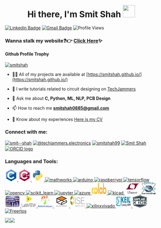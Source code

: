 <h1 align="center">Hi there, I'm Smit Shah <img src="https://raw.githubusercontent.com/iampavangandhi/iampavangandhi/master/gifs/Hi.gif" width="40px" height="40px"></h1>

[![Linkedin Badge](https://img.shields.io/badge/-smit--shah-blue?style=flat-square&logo=Linkedin&logoColor=white&link=https://www.linkedin.com/in/smit--shah/)](https://www.linkedin.com/in/smit--shah/)
[![Gmail Badge](https://img.shields.io/badge/-smitshah0885@gmail.com-c14438?style=flat-square&logo=Gmail&logoColor=white&link=mailto:smitshah0885@gmail.com)](mailto:smitshah0885@gmail.com) 
![Profile Views](https://komarev.com/ghpvc/?username=smitshah)

### Wanna stalk my website:question::point_right: [Click Here](https://smitshah.github.io/):sparkles:

#### Github Profile Trophy
<p> <a href="https://github.com/ryo-ma/github-profile-trophy"><img src="https://github-profile-trophy.vercel.app/?username=smitshah" alt="smitshah" /></a> </p>

- 👨‍💻 All of my projects are available at [https://smitshah.github.io/](https://smitshah.github.io/)

- 📝 I write tutorials related to circuit designing on [TechJammers](https://medium.com/@techjammers.electronics)

- 💬 Ask me about **C, Python, ML, NLP, PCB Design**

- 📫 How to reach me **smitshah0885@gmail.com**

- 📄 Know about my experiences [Here is my CV](https://drive.google.com/file/d/1ZHah5502WcwJSVkgo3zLcilYVU9kfzpg/view?usp=sharing)

<h3 align="left">Connect with me:</h3>
<p align="left">
<a href="https://www.linkedin.com/in/smit--shah" target="_blank"><img align="center" src="https://cdn.jsdelivr.net/npm/simple-icons@3.0.1/icons/linkedin.svg" alt="smit--shah" height="30" width="40" /></a>
<a href="https://medium.com/@techjammers.electronics" target="_blank"><img align="center" src="https://cdn.jsdelivr.net/npm/simple-icons@3.0.1/icons/medium.svg" alt="@techjammers.electronics" height="30" width="40" /></a>
<a href="https://stackoverflow.com/users/10215085/smitshah99" target="_blank"><img align="center" src="https://cdn.jsdelivr.net/npm/simple-icons@3.0.1/icons/stackoverflow.svg" alt="smitshah99" height="30" width="40" /></a>
<a href="https://www.youtube.com/channel/UCKlMqqP_xQ_vNGD4spAlPgw" target="_blank"><img align="center" src="https://cdn.jsdelivr.net/npm/simple-icons@3.0.1/icons/youtube.svg" alt="Smit Shah" height="30" width="40" /></a>
<a href="https://orcid.org/0000-0001-8833-1506"><img align="center" alt="ORCID logo" src="https://info.orcid.org/wp-content/uploads/2019/11/orcid_32x32.png" width="25" height="25" /></a>
</p>


<h3 align="left">Languages and Tools:</h3>
<p align="left"> 
<a href="https://www.cprogramming.com/" target="_blank"> <img src="https://raw.githubusercontent.com/devicons/devicon/master/icons/c/c-original.svg" alt="c" width="40" height="40"/> </a> 
<a href="https://www.w3schools.com/cpp/" target="_blank"> <img src="https://raw.githubusercontent.com/devicons/devicon/master/icons/cplusplus/cplusplus-original.svg" alt="c++" width="40" height="40"/> </a> 
<a href="https://www.python.org" target="_blank"> <img src="https://raw.githubusercontent.com/devicons/devicon/master/icons/python/python-original.svg" alt="python" width="40" height="40"/> </a> 
<a href="https://www.mathworks.com/" target="_blank"> <img src="https://upload.wikimedia.org/wikipedia/commons/2/21/Matlab_Logo.png" alt="mathworks" width="40" height="40"/> </a> 
<a href="https://www.arduino.cc/" target="_blank"> <img src="https://www.vectorlogo.zone/logos/arduino/arduino-official.svg" alt="arduino" width="40" height="40"/> </a> 
<a href="https://www.raspberrypi.org/" target="_blank"> <img src="https://www.vectorlogo.zone/logos/raspberrypi/raspberrypi-icon.svg" alt="raspberrypi" width="40" height="40"/> </a> 
<a href="https://www.tensorflow.org" target="_blank"> <img src="https://www.vectorlogo.zone/logos/tensorflow/tensorflow-icon.svg" alt="tensorflow" width="40" height="40"/> </a><a href="https://opencv.org/" target="_blank"> <img src="https://www.vectorlogo.zone/logos/opencv/opencv-icon.svg" alt="opencv" width="40" height="40"/> </a> 
<a href="https://scikit-learn.org/" target="_blank"> <img src="https://upload.wikimedia.org/wikipedia/commons/0/05/Scikit_learn_logo_small.svg" alt="scikit_learn" width="40" height="40"/> </a> 
<a href="https://jupyter.org/" target="_blank"> <img src="https://www.vectorlogo.zone/logos/jupyter/jupyter-ar21.svg" alt="jupyter" width="50" height="40"/> </a> 
<a href="https://azure.microsoft.com/en-in/" target="_blank"> <img src="https://www.vectorlogo.zone/logos/microsoft_azure/microsoft_azure-ar21.svg" alt="azure" width="50" height="40"/> </a> 
<a href="https://colab.research.google.com/" target="_blank"> <img src="https://github.com/smitshah/smitshah.github.io/blob/master/assets/img/skills/colab.jpg" alt="colab" width="50" height="40"/> </a>
<a href="https://kicad.org/" target="_blank"> <img src="https://upload.wikimedia.org/wikipedia/commons/5/59/KiCad-Logo.svg" alt="kicad" width="50" height="40"/> </a>
<a href="https://www.analog.com/en/design-center/design-tools-and-calculators/ltspice-simulator.html" target="_blank"> <img src="https://github.com/smitshah/smitshah.github.io/blob/master/assets/img/skills/ltspice.jpg" alt="ltspice" width="50" height="40"/> </a>
<a href="https://www.labcenter.com/" target="_blank"> <img src="https://github.com/smitshah/smitshah.github.io/blob/master/assets/img/skills/proteus.jpg" alt="proteus" width="50" height="40"/> </a>
<a href="https://www.multisim.com/" target="_blank"> <img src="https://github.com/smitshah/smitshah.github.io/blob/master/assets/img/skills/multisim.jpg" alt="multisim" width="50" height="40"/> </a>
<a href="https://www.ni.com/en-in/shop/labview.html" target="_blank"> <img src="https://github.com/smitshah/smitshah.github.io/blob/master/assets/img/skills/labview.jpg" alt="labview" width="50" height="40"/> </a>
<a href="http://www.roboanalyzer.com/" target="_blank"> <img src="https://github.com/smitshah/smitshah.github.io/blob/master/assets/img/skills/roboanalyser.jpg" alt="roboanalyzer" width="50" height="40"/> </a>
<a href="http://gazebosim.org/" target="_blank"> <img src="https://github.com/smitshah/smitshah.github.io/blob/master/assets/img/skills/gazebo.jpg" alt="gazebo" width="50" height="40"/> </a>
<a href="https://www.xilinx.com/products/design-tools/ise-design-suite.html" target="_blank"> <img src="https://github.com/smitshah/smitshah.github.io/blob/master/assets/img/skills/xilinxise.jpg" alt="xilinxise" width="50" height="40"/> </a>
<a href="https://www.xilinx.com/products/design-tools/vivado.html" target="_blank"> <img src="https://upload.wikimedia.org/wikipedia/commons/5/59/Xilinx.svg" alt="xilinxvivado" width="50" height="40"/> </a>
<a href="https://www.keil.com/" target="_blank"> <img src="https://github.com/smitshah/smitshah.github.io/blob/master/assets/img/skills/keil.jpg" alt="keil" width="50" height="40"/> </a>
<a href="https://www.microchip.com/en-us/development-tools-tools-and-software/mplab-x-ide" target="_blank"> <img src="https://github.com/smitshah/smitshah.github.io/blob/master/assets/img/skills/mplab.jpg" alt="mplab" width="50" height="40"/> </a>
<a href="https://www.freertos.org/" target="_blank"> <img src="https://upload.wikimedia.org/wikipedia/commons/4/4e/Logo_freeRTOS.png" alt="Freertos" width="50" height="40"/> </a>
</p>

<div>
<img height="170" align="left" src="https://github-readme-stats.vercel.app/api?username=smitshah&show_icons=true&theme=dark&count_private=true&include_all_commits=true" />
<img src="https://github-readme-stats.vercel.app/api/top-langs/?username=smitshah&show_icons=true&theme=dark&layout=compact" />
</div>



